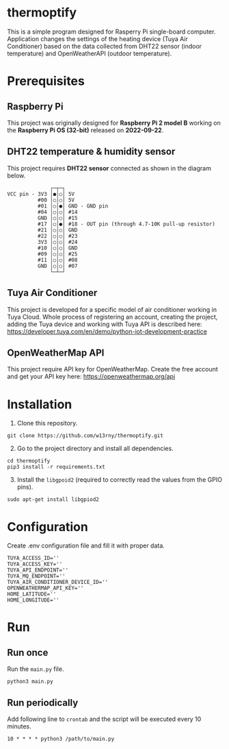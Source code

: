 # thermoptify

This is a simple program designed for Rasperry Pi single-board computer.
Application changes the settings of the heating device (Tuya Air Conditioner) based on the data collected from DHT22 sensor (indoor temperature) and OpenWeatherAPI (outdoor temperature).

# Prerequisites

## Raspberry Pi

This project was originally designed for **Raspberry Pi 2 model B** working on the **Raspberry Pi OS (32-bit)** released on **2022-09-22**.

## DHT22 temperature & humidity sensor

This project requires **DHT22 sensor** connected as shown in the diagram below.

```
              ┌─┬─┐
VCC pin - 3V3 │●│○│ 5V
          #00 │○│○│ 5V
          #01 │○│●│ GND - GND pin
          #04 │○│○│ #14
          GND │○│○│ #15
          #17 │○│●│ #18 - OUT pin (through 4.7-10K pull-up resistor)
          #21 │○│○│ GND
          #22 │○│○│ #23
          3V3 │○│○│ #24
          #10 │○│○│ GND
          #09 │○│○│ #25
          #11 │○│○│ #08
          GND │○│○│ #07
              └─┴─┘
```

## Tuya Air Conditioner

This project is developed for a specific model of air conditioner working in Tuya Cloud.
Whole process of registering an account, creating the project, adding the Tuya device and working with Tuya API is described here: https://developer.tuya.com/en/demo/python-iot-development-practice

## OpenWeatherMap API

This project require API key for OpenWeatherMap. Create the free account and get your API key here:
https://openweathermap.org/api

# Installation

1. Clone this repository.

```
git clone https://github.com/w13rny/thermoptify.git
```

2. Go to the project directory and install all dependencies.

```
cd thermoptify
pip3 install -r requirements.txt
```

3. Install the `libgpoid2` (required to correctly read the values from the GPIO pins).

```
sudo apt-get install libgpiod2
```

# Configuration

Create .env configuration file and fill it with proper data.

```
TUYA_ACCESS_ID=''
TUYA_ACCESS_KEY=''
TUYA_API_ENDPOINT=''
TUYA_MQ_ENDPOINT=''
TUYA_AIR_CONDITIONER_DEVICE_ID=''
OPENWEATHERMAP_API_KEY=''
HOME_LATITUDE=''
HOME_LONGITUDE=''
```

# Run

## Run once

Run the `main.py` file.

```
python3 main.py
```

## Run periodically

Add following line to `crontab` and the script will be executed every 10 minutes.

```
10 * * * * python3 /path/to/main.py
```
